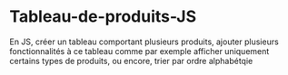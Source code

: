 # Tableau-de-produits-JS

En JS, créer un tableau comportant plusieurs produits, ajouter plusieurs fonctionnalités à ce tableau comme par exemple afficher uniquement certains types de produits, ou encore, trier par ordre alphabétqie
